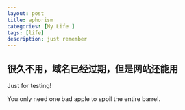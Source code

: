```yaml
---
layout: post
title: aphorism
categories: [My Life ]
tags: [life]
description: just remember
---
```

## 很久不用，域名已经过期，但是网站还能用
Just for testing!

You only need one bad apple to spoil the entire barrel.

